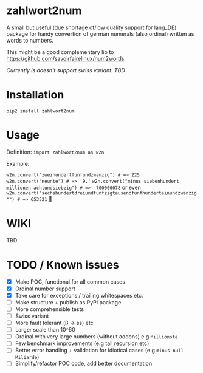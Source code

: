 # zahlwort2num

A small but useful (due shortage of/low quality support for lang_DE) package for handy convertion of german numerals (also ordinal) written as words to numbers. 

This might be a good complementary lib to https://github.com/savoirfairelinux/num2words

_Currently is doesn't support swiss variant. TBD_

# Installation

`pip2 install zahlwort2num`

# Usage

Definition:
`import zahlwort2num as w2n`

Example: 

 `w2n.convert("zweihundertfünfundzwanzig") # => 225`
 `w2n.convert("neunte") # => '9.'`
 `w2n.convert("minus siebenhundert millionen achtundsiebzig") # => -700000078`
 or even
 `w2n.convert("sechshundertdreiundfünfzigtausendfünfhunderteinundzwanzig"") # => 653521` :tada: 
 

# WIKI
TBD

# TODO / Known issues
- [x] Make POC, functional for all common cases
- [x] Ordinal number support 
- [x] Take care for exceptions / trailing whitespaces etc.
- [ ] Make structure + publish as PyPI package
- [ ] More comprehensible tests
- [ ] Swiss variant
- [ ] More fault tolerant (ß -> ss) etc
- [ ] Larger scale than 10^60
- [ ] Ordinal with very large numbers (without addons) e.g `Millionste`
- [ ] Few benchmark improvements (e.g tail recursion etc)
- [ ] Better error handling + validation for idiotical cases (e.g `minus null Miliarde`)
- [ ] Simplify/refactor POC code, add better documentation
